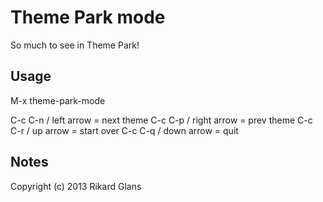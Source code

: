 # Theme Park mode

So much to see in Theme Park!

## Usage

M-x theme-park-mode

C-c C-n / left arrow  = next theme
C-c C-p / right arrow = prev theme
C-c C-r / up arrow    = start over
C-c C-q / down arrow  = quit

## Notes

Copyright (c) 2013 Rikard Glans
